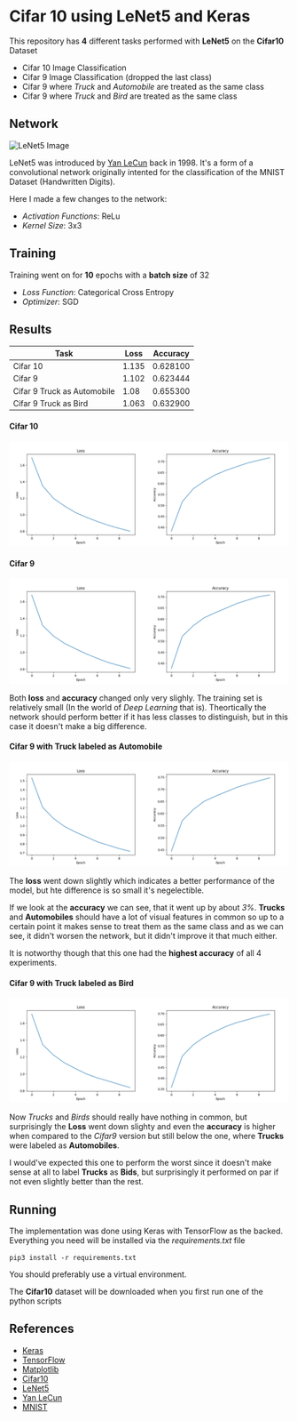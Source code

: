 # Cifar 10 using LeNet5 and Keras

This repository has **4** different tasks performed with **LeNet5** on the **Cifar10** Dataset

* Cifar 10 Image Classification
* Cifar  9 Image Classification (dropped the last class)
* Cifar 9 where *Truck* and *Automobile* are treated as the same class
* Cifar 9 where *Truck* and *Bird* are treated as the same class

## Network

![LeNet5 Image](https://i.stack.imgur.com/tLKYz.png)

LeNet5 was introduced by [Yan LeCun](http://yann.lecun.com) back in 1998. It's a form of a convolutional network originally intented for the classification of the MNIST Dataset (Handwritten Digits).

Here I made a few changes to the network:

* *Activation Functions*: ReLu
* *Kernel Size*: 3x3

## Training

Training went on for **10** epochs with a **batch size** of 32

* *Loss Function*: Categorical Cross Entropy
* *Optimizer*: SGD

## Results

| Task                        | Loss  | Accuracy |
|-----------------------------|-------|----------|
| Cifar 10                    | 1.135 | 0.628100 |
| Cifar 9                     | 1.102 | 0.623444 |
| Cifar 9 Truck as Automobile | 1.08  | 0.655300 |
| Cifar 9 Truck as Bird       | 1.063 | 0.632900 |


#### Cifar 10

![Cifar10 Loss](plots/cifar10_plot.png)

#### Cifar 9

![Cifar9 Loss](plots/cifar9_plot.png)


Both **loss** and **accuracy** changed only very slighly. The training set is relatively small (In the world of *Deep Learning* that is). Theortically the network should perform better if it has less classes to distinguish, but in this case it doesn't make a big difference.

#### Cifar 9 with Truck labeled as Automobile

![Cifar9 Truck as Automobile Loss](plots/cifar9_truck_as_automobile_plot.png)

The **loss** went down slightly which indicates a better performance of the model, but hte difference is so small it's negelectible.

If we look at the **accuracy** we can see, that it went up by about *3%*. **Trucks** and **Automobiles** should have a lot of visual features in common so up to a certain point it makes sense to treat them as the same class and as we can see, it didn't worsen the network, but it didn't improve it that much either.

It is notworthy though that this one had the **highest accuracy** of all 4 experiments.



#### Cifar 9 with Truck labeled as Bird

![Cifar9 Truck as Bird Loss](plots/cifar9_truck_as_bird_plot.png)

Now *Trucks* and *Birds* should really have nothing in common, but surprisingly the **Loss** went down slighty and even the **accuracy** is higher when compared to the *Cifar9* version but still below the one, where **Trucks** were labeled as **Automobiles**.

I would've expected this one to perform the worst since it doesn't make sense at all to label **Trucks** as **Bids**, but surprisingly it performed on par if not even slightly better than the rest.

## Running

The implementation was done using Keras with TensorFlow as the backed. Everything you need will be installed via the *requirements.txt* file

```
pip3 install -r requirements.txt
```

You should preferably use a virtual environment.

The **Cifar10** dataset will be downloaded when you first run one of the python scripts

## References

* [Keras](https://keras.io/)
* [TensorFlow](https://www.tensorflow.org)
* [Matplotlib](https://matplotlib.org)
* [Cifar10](https://www.cs.toronto.edu/~kriz/cifar.html)
* [LeNet5](http://yann.lecun.com/exdb/lenet/)
* [Yan LeCun](http://yann.lecun.com)
* [MNIST](http://yann.lecun.com/exdb/mnist/)
